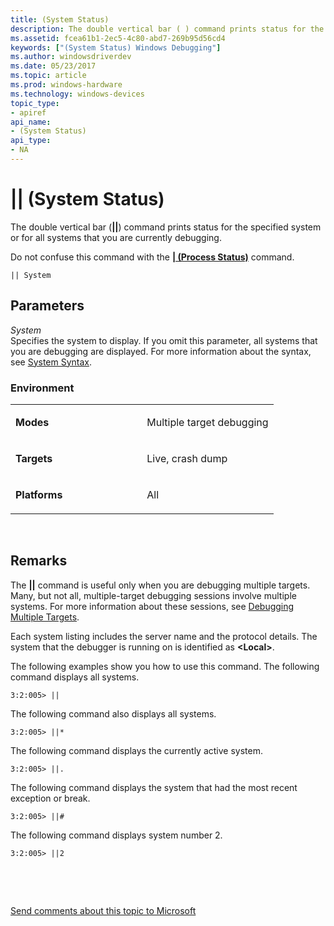 ```yaml
---
title: (System Status)
description: The double vertical bar ( ) command prints status for the specified system or for all systems that you are currently debugging.Do not confuse this command with the (Process Status) command.
ms.assetid: fcea61b1-2ec5-4c80-abd7-269b95d56cd4
keywords: ["(System Status) Windows Debugging"]
ms.author: windowsdriverdev
ms.date: 05/23/2017
ms.topic: article
ms.prod: windows-hardware
ms.technology: windows-devices
topic_type:
- apiref
api_name:
- (System Status)
api_type:
- NA
---
```


# || (System Status)


The double vertical bar (**||**) command prints status for the specified system or for all systems that you are currently debugging.

Do not confuse this command with the [**| (Process Status)**](---process-status-.md) command.

```
|| System 
```

## <span id="ddk_cmd_system_status_dbg"></span><span id="DDK_CMD_SYSTEM_STATUS_DBG"></span>Parameters


<span id="_______System______"></span><span id="_______system______"></span><span id="_______SYSTEM______"></span> *System*   
Specifies the system to display. If you omit this parameter, all systems that you are debugging are displayed. For more information about the syntax, see [System Syntax](system-syntax.md).

### <span id="Environment"></span><span id="environment"></span><span id="ENVIRONMENT"></span>Environment

<table>
<colgroup>
<col width="50%" />
<col width="50%" />
</colgroup>
<tbody>
<tr class="odd">
<td align="left"><p><strong>Modes</strong></p></td>
<td align="left"><p>Multiple target debugging</p></td>
</tr>
<tr class="even">
<td align="left"><p><strong>Targets</strong></p></td>
<td align="left"><p>Live, crash dump</p></td>
</tr>
<tr class="odd">
<td align="left"><p><strong>Platforms</strong></p></td>
<td align="left"><p>All</p></td>
</tr>
</tbody>
</table>

 

Remarks
-------

The **||** command is useful only when you are debugging multiple targets. Many, but not all, multiple-target debugging sessions involve multiple systems. For more information about these sessions, see [Debugging Multiple Targets](debugging-multiple-targets.md).

Each system listing includes the server name and the protocol details. The system that the debugger is running on is identified as **&lt;Local&gt;**.

The following examples show you how to use this command. The following command displays all systems.

```
3:2:005> ||
```

The following command also displays all systems.

```
3:2:005> ||*
```

The following command displays the currently active system.

```
3:2:005> ||.
```

The following command displays the system that had the most recent exception or break.

```
3:2:005> ||#
```

The following command displays system number 2.

```
3:2:005> ||2
```

 

 

[Send comments about this topic to Microsoft](mailto:wsddocfb@microsoft.com?subject=Documentation%20feedback%20[debugger\debugger]:%20||%20%28System%20Status%29%20%20RELEASE:%20%285/15/2017%29&body=%0A%0APRIVACY%20STATEMENT%0A%0AWe%20use%20your%20feedback%20to%20improve%20the%20documentation.%20We%20don't%20use%20your%20email%20address%20for%20any%20other%20purpose,%20and%20we'll%20remove%20your%20email%20address%20from%20our%20system%20after%20the%20issue%20that%20you're%20reporting%20is%20fixed.%20While%20we're%20working%20to%20fix%20this%20issue,%20we%20might%20send%20you%20an%20email%20message%20to%20ask%20for%20more%20info.%20Later,%20we%20might%20also%20send%20you%20an%20email%20message%20to%20let%20you%20know%20that%20we've%20addressed%20your%20feedback.%0A%0AFor%20more%20info%20about%20Microsoft's%20privacy%20policy,%20see%20http://privacy.microsoft.com/default.aspx. "Send comments about this topic to Microsoft")




